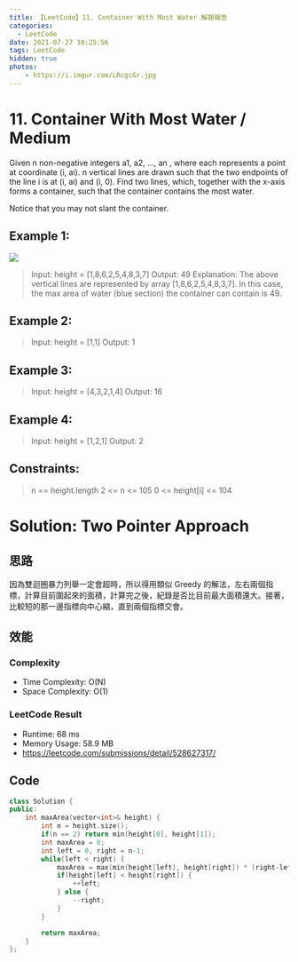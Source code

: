 ```yaml
---
title: 【LeetCode】11. Container With Most Water 解題報告
categories:
  - LeetCode
date: 2021-07-27 10:25:56
tags: LeetCode
hidden: true
photos:
    - https://i.imgur.com/LRcgcGr.jpg
---
```

 
# 11. Container With Most Water / Medium

Given n non-negative integers a1, a2, ..., an , where each represents a point at coordinate (i, ai). n vertical lines are drawn such that the two endpoints of the line i is at (i, ai) and (i, 0). Find two lines, which, together with the x-axis forms a container, such that the container contains the most water.

Notice that you may not slant the container.

<!-- more --> 
## Example 1:
![](https://s3-lc-upload.s3.amazonaws.com/uploads/2018/07/17/question_11.jpg)
> Input: height = [1,8,6,2,5,4,8,3,7]
> Output: 49
> Explanation: The above vertical lines are represented by array [1,8,6,2,5,4,8,3,7]. In this case, the max area of water (blue section) the container can contain is 49.

## Example 2:
> Input: height = [1,1] 
> Output: 1

## Example 3:
> Input: height = [4,3,2,1,4] 
> Output: 16

## Example 4:
> Input: height = [1,2,1] 
> Output: 2
 

## Constraints:
> n == height.length 
> 2 <= n <= 105 
> 0 <= height[i] <= 104

# Solution: Two Pointer Approach
## 思路
因為雙迴圈暴力列舉一定會超時，所以得用類似 Greedy 的解法，左右兩個指標，計算目前圍起來的面積，計算完之後，紀錄是否比目前最大面積還大。接著，比較短的那一邊指標向中心縮，直到兩個指標交會。

## 效能

### Complexity 
- Time Complexity: O(N)
- Space Complexity: O(1)

### LeetCode Result

- Runtime: 68 ms
- Memory Usage: 58.9 MB 
- https://leetcode.com/submissions/detail/528627317/

## Code 
```cpp
class Solution {
public:
    int maxArea(vector<int>& height) {
        int n = height.size();
        if(n == 2) return min(height[0], height[1]);
        int maxArea = 0;
        int left = 0, right = n-1;
        while(left < right) {
            maxArea = max(min(height[left], height[right]) * (right-left), maxArea);
            if(height[left] < height[right]) {
                ++left;
            } else {
                --right;
            }
        }

        return maxArea;
    }
};
```
